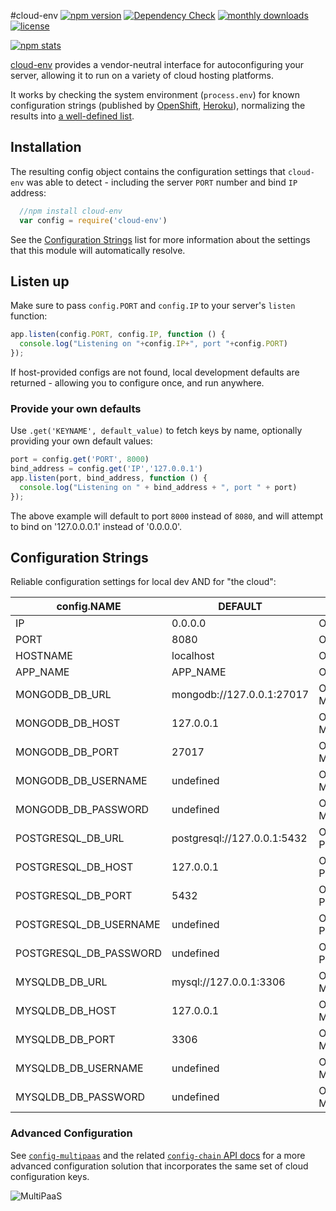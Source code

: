 #cloud-env [![npm version](http://img.shields.io/npm/v/cloud-env.svg)](https://www.npmjs.org/package/cloud-env) [![Dependency Check](http://img.shields.io/david/ryanj/cloud-env.svg)](https://david-dm.org/ryanj/cloud-env) [![monthly downloads](http://img.shields.io/npm/dm/cloud-env.svg)](https://www.npmjs.org/package/cloud-env) [![license](http://img.shields.io/npm/l/cloud-env.svg)](https://www.npmjs.org/package/cloud-env)

[![npm stats](https://nodei.co/npm/cloud-env.png?downloads=true&stars=true)](https://www.npmjs.org/package/cloud-env)

[cloud-env](https://github.com/ryanj/cloud-env) provides a vendor-neutral interface for autoconfiguring your server, allowing it to run on a variety of cloud hosting platforms.

It works by checking the system environment (`process.env`) for known configuration strings (published by [OpenShift](http://openshift.com/), [Heroku](http://heroku.com/)), normalizing the results into [a well-defined list](#configuration-strings).

## Installation

The resulting config object contains the configuration settings that `cloud-env` was able to detect - including the server `PORT` number and bind `IP` address:

``` js
  //npm install cloud-env
  var config = require('cloud-env')
```

See the [Configuration Strings](#configuration-strings) list for more information about the settings that this module will automatically resolve.

## Listen up
Make sure to pass `config.PORT` and `config.IP` to your server's `listen` function:

```js
app.listen(config.PORT, config.IP, function () {
  console.log("Listening on "+config.IP+", port "+config.PORT)
});
```

If host-provided configs are not found, local development defaults are returned - allowing you to configure once, and run anywhere.

### Provide your own defaults
Use `.get('KEYNAME', default_value)` to fetch keys by name, optionally providing your own default values:

```js
port = config.get('PORT', 8000)
bind_address = config.get('IP','127.0.0.1')
app.listen(port, bind_address, function () {
  console.log("Listening on " + bind_address + ", port " + port)
});
```

The above example will default to port `8000` instead of `8080`, and will attempt to bind on '127.0.0.0.1' instead of '0.0.0.0'.

## Configuration Strings
Reliable configuration settings for local dev AND for "the cloud":

config.NAME | DEFAULT | process.env.SOURCE_VARS 
--------------------|-----------|---------------
IP                  | 0.0.0.0 | OPENSHIFT_NODEJS_IP, BIND_IP 
PORT                | 8080  | OPENSHIFT_NODEJS_PORT, PORT
HOSTNAME            | localhost  | OPENSHIFT_APP_DNS, HOSTNAME 
APP_NAME            | APP_NAME  | OPENSHIFT_APP_NAME, APP_NAME
MONGODB_DB_URL      | mongodb://127.0.0.1:27017  | OPENSHIFT_MONGODB_DB_URL, MONGODB_DB_URL
MONGODB_DB_HOST      | 127.0.0.1  | OPENSHIFT_MONGODB_DB_HOST, MONGODB_DB_HOST
MONGODB_DB_PORT      | 27017  | OPENSHIFT_MONGODB_DB_PORT, MONGODB_DB_PORT
MONGODB_DB_USERNAME      | undefined  | OPENSHIFT_MONGODB_DB_USERNAME, MONGODB_DB_USERNAME
MONGODB_DB_PASSWORD      | undefined  | OPENSHIFT_MONGODB_DB_PASSWORD, MONGODB_DB_PASSWORD
POSTGRESQL_DB_URL   | postgresql://127.0.0.1:5432  | OPENSHIFT_POSTGRESQL_DB_URL, POSTGRESQL_DB_URL
POSTGRESQL_DB_HOST   | 127.0.0.1  | OPENSHIFT_POSTGRESQL_DB_HOST, POSTGRESQL_DB_HOST
POSTGRESQL_DB_PORT   | 5432  | OPENSHIFT_POSTGRESQL_DB_PORT, POSTGRESQL_DB_PORT
POSTGRESQL_DB_USERNAME   | undefined  | OPENSHIFT_POSTGRESQL_DB_USERNAME, POSTGRESQL_DB_USERNAME
POSTGRESQL_DB_PASSWORD   | undefined  | OPENSHIFT_POSTGRESQL_DB_PASSWORD, POSTGRESQL_DB_PASSWORD
MYSQLDB_DB_URL      | mysql://127.0.0.1:3306  | OPENSHIFT_MYSQLDB_DB_URL, MYSQLDB_DB_URL
MYSQLDB_DB_HOST      | 127.0.0.1  | OPENSHIFT_MYSQLDB_DB_HOST, MYSQLDB_DB_HOST
MYSQLDB_DB_PORT      | 3306  | OPENSHIFT_MYSQLDB_DB_PORT, MYSQLDB_DB_PORT
MYSQLDB_DB_USERNAME      | undefined  | OPENSHIFT_MYSQLDB_DB_USERNAME, MYSQLDB_DB_USERNAME
MYSQLDB_DB_PASSWORD      | undefined  | OPENSHIFT_MYSQLDB_DB_PASSWORD, MYSQLDB_DB_PASSWORD

### Advanced Configuration

See [`config-multipaas`](https://github.com/ryanj/config-multipaas/) and the related [`config-chain` API docs](https://github.com/dominictarr/config-chain/#boring-api-docs) for a more advanced configuration solution that incorporates the same set of cloud configuration keys.

![MultiPaaS](http://i.imgur.com/fCi6YX6.png)
